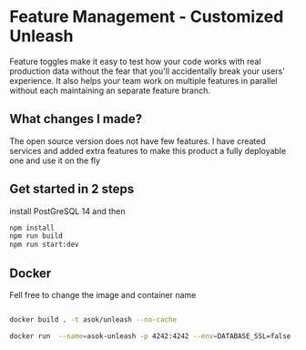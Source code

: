 # Feature Management - Customized Unleash
Feature toggles make it easy to test how your code works with real production data without the fear that you'll accidentally break your users' experience. It also helps your team work on multiple features in parallel without each maintaining an separate feature branch.

## What changes I made?

The open source version does not have few features. I have created services and added extra features to make this product a fully 
deployable one and use it on the fly

## Get started in 2 steps

install PostGreSQL 14 and then 

```bash
npm install
npm run build 
npm run start:dev
```
## Docker 

Fell free to change the image and container name 

```bash

docker build . -t asok/unleash --no-cache 

docker run  --name=asok-unleash -p 4242:4242 --env=DATABASE_SSL=false --env=DATABASE_USERNAME=unleash_user --env=DATABASE_HOST=10.0.0.8 --env=DATABASE_NAME=unleash --env=DATABASE_PASSWORD=passord --env=AUTH_USER=admin --env=AUTH_PASSWORD=asok asok/unleash:latest 

```
